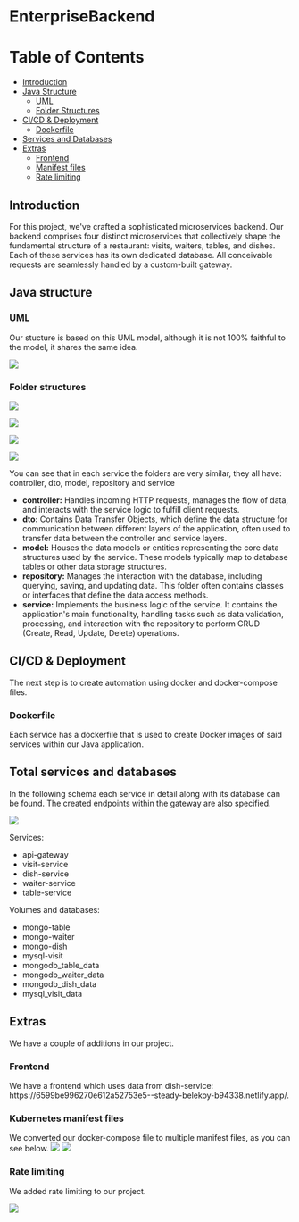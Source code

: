 # EnterpriseBackend
# Table of Contents
* [Introduction](#introduction)
* [Java Structure](#java-structure)
    * [UML](#UML)
    * [Folder Structures](#folder-structures)
* [CI/CD & Deployment](#deployment)
	* [Dockerfile](#dockerfile)
* [Services and Databases](#services)
* [Extras](#extras)
	* [Frontend](#frontend)
	* [Manifest files](#kubernetes)
	* [Rate limiting](#rate-limiting)
## Introduction <a class="anchor" id="introduction"></a>
<p>
    For this project, we've crafted a sophisticated microservices backend. Our backend comprises four distinct microservices that collectively shape the fundamental structure of a restaurant: visits, waiters, tables, and dishes. Each of these services has its own dedicated database. All conceivable requests are seamlessly handled by a custom-built gateway.
</p>

## Java structure <a class="anchor" id="java-structure"></a>
### UML <a class="anchor" id="UML"></a>
<p>
    Our stucture is based on this UML model, although it is not 100% faithful to the model, it shares the same idea.
</p>
<p>
    <img src="readmeassets/UML.png"/>
</p>

### Folder structures <a class="anchor" id="folder-structures"></a>
<p>
    <img src="readmeassets/tablefolders.png"/>
</p>
<p>
    <img src="readmeassets/dishfolders.png"/>
</p>
<p>
    <img src="readmeassets/visittfolders.png"/>
</p>
<p>
    <img src="readmeassets/waiterfolders.png"/>
</p>
<p>
    You can see that in each service the folders are very similar, they all have: controller, dto, model, repository and service
</p>
<ul>
    <li><strong>controller:</strong> Handles incoming HTTP requests, manages the flow of data, and interacts with the service logic to fulfill client requests.</li>
    <li><strong>dto:</strong> Contains Data Transfer Objects, which define the data structure for communication between different layers of the application, often used to transfer data between the controller and service layers.</li>
    <li><strong>model:</strong> Houses the data models or entities representing the core data structures used by the service. These models typically map to database tables or other data storage structures.</li>
    <li><strong>repository:</strong> Manages the interaction with the database, including querying, saving, and updating data. This folder often contains classes or interfaces that define the data access methods.</li>
    <li><strong>service:</strong> Implements the business logic of the service. It contains the application's main functionality, handling tasks such as data validation, processing, and interaction with the repository to perform CRUD (Create, Read, Update, Delete) operations.</li>
</ul>

## CI/CD & Deployment <a class="anchor" id="deployment"></a>
<p>
    The next step is to create automation using docker and docker-compose files.
</p>

### Dockerfile <a class="anchor" id="dockerfile"></a>
<p>
    Each service has a dockerfile that is used to create Docker images of said services within our Java application.
</p>

## Total services and databases <a class="anchor" id="services"></a>
<p>
   In the following schema each service in detail along with its database can be found. The created endpoints within the gateway are also specified.
</p>
<p>
   <img src="readmeassets/Schema.png"/>
</p>
<p>
   Services:
</p>
<ul>
   <li>api-gateway</li>
   <li>visit-service</li>
   <li>dish-service</li>
   <li>waiter-service</li>
   <li>table-service</li>
</ul>
<p>
   Volumes and databases:
</p>
<ul>
   <li>mongo-table</li>
   <li>mongo-waiter</li>
   <li>mongo-dish</li>
   <li>mysql-visit</li>
   <li>mongodb_table_data</li>
   <li>mongodb_waiter_data</li>
   <li>mongodb_dish_data</li>
   <li>mysql_visit_data</li>
</ul>

## Extras <a class="anchor" id="extras"></a>
<p>
	We have a couple of additions in our project.
</p>

### Frontend <a class="anchor" id="frontend"></a>
<p>
	We have a frontend which uses data from dish-service: https://6599be996270e612a52753e5--steady-belekoy-b94338.netlify.app/.
</p>

### Kubernetes manifest files <a class="anchor" id="kubernetes"></a>
<p>
	We converted our docker-compose file to multiple manifest files, as you can see below.
	<img src="readmeassets/kubernetesManifest1.png"/>
	<img src="readmeassets/kubernetesManifest2.png"/>
</p>

### Rate limiting <a class="anchor" id="rate-limiting"></a>
<p>
	We added rate limiting to our project.
	
</p>
<p>
	<img src="readmeassets/rateLimiting.png"/>
</p>
